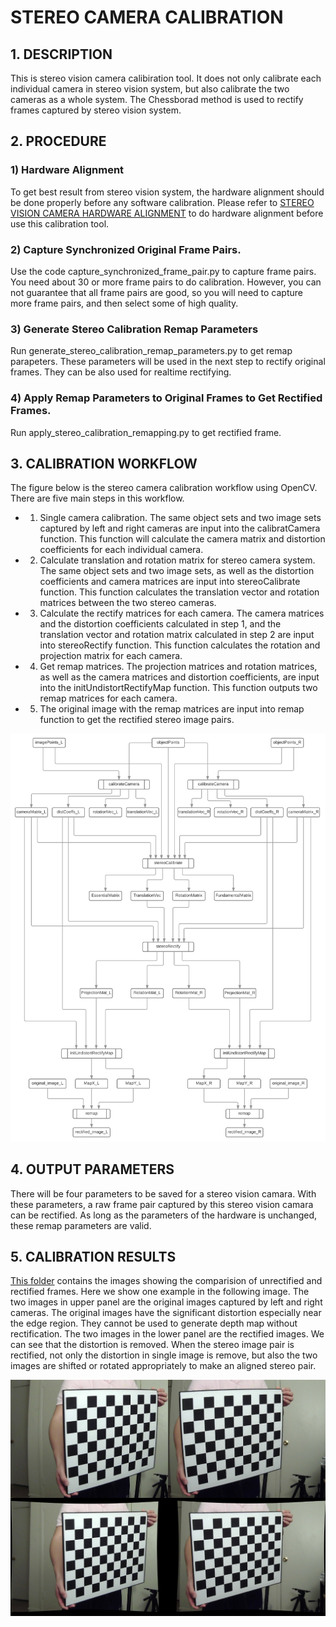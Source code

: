 # STEREO CAMERA CALIBRATION

## 1. DESCRIPTION
This is stereo vision camera calibiration tool. It does not only calibrate each individual camera in stereo vision system, but also calibrate the two cameras as a whole system. The Chessborad method is used to rectify frames captured by stereo vision system. 

## 2. PROCEDURE
### 1) Hardware Alignment
To get best result from stereo vision system, the hardware alignment should be done properly before any software calibration. Please refer to [STEREO VISION CAMERA HARDWARE ALIGNMENT](/stereo_cam_hardware_alignment/README.md) to do hardware alignment before use this calibration tool.

### 2) Capture Synchronized Original Frame Pairs.
Use the code capture_synchronized_frame_pair.py to capture frame pairs. You need about 30 or more frame pairs to do calibration. However, you can not guarantee that all frame pairs are good, so you will need to capture more frame pairs, and then select some of high quality.

### 3) Generate Stereo Calibration Remap Parameters
Run generate_stereo_calibration_remap_parameters.py to get remap parapeters. These parameters will be used in the next step to rectify original frames. They can be also used for realtime rectifying. 

### 4) Apply Remap Parameters to Original Frames to Get Rectified Frames.
Run apply_stereo_calibration_remapping.py to get rectified frame. 

## 3. CALIBRATION WORKFLOW
The figure below is the stereo camera calibration workflow using OpenCV. There are five main steps in this workflow. 
- 1) Single camera calibration. The same object sets and two image sets captured by left and right cameras are input into the calibratCamera function. This function will calculate the camera matrix and distortion coefficients for each individual camera.  
- 2) Calculate translation and rotation matrix for stereo camera system. The same object sets and two image sets, as well as the distortion coefficients and camera matrices are input into stereoCalibrate function. This function calculates the translation vector and rotation matrices between the two stereo cameras.  
- 3) Calculate the rectify matrices for each camera. The camera matrices and the distortion coefficients calculated in step 1, and the translation vector and rotation matrix calculated in step 2 are input into stereoRectify function. This function calculates the rotation and projection matrix for each camera.  
- 4) Get remap matrices. The projection matrices and rotation matrices, as well as the camera matrices and distortion coefficients, are input into the initUndistortRectifyMap function. This function outputs two remap matrices for each camera.  
- 5) The original image with the remap matrices are input into remap function to get the rectified stereo image pairs.

![workflow](stereoVisonCalibrationFlowChart.png)

## 4. OUTPUT PARAMETERS
There will be four parameters to be saved for a stereo vision camara. With these parameters, a raw frame pair captured by this stereo vision camara can be rectified. As long as the parameters of the hardware is unchanged, these remap parameters are valid.

## 5. CALIBRATION RESULTS
[This folder](stereo_cam_calibration/output/compare_rectified_frame_pairs/) contains the images showing the comparision of unrectified and rectified frames. Here we show one example in the following image. The two images in upper panel are the original images captured by left and right cameras. The original images have the significant distortion especially near the edge region. They cannot be used to generate depth map without rectification. The two images in the lower panel are the rectified images. We can see that the distortion is removed. When the stereo image pair is rectified, not only the distortion in single image is remove, but also the two images are shifted or rotated appropriately to make an aligned stereo pair.

![example](stereo_cam_calibration/output/compare_rectified_frame_pairs/frame111_rectified.jpg) 
